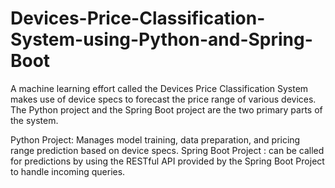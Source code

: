 # Devices-Price-Classification-System-using-Python-and-Spring-Boot

A machine learning effort called the Devices Price Classification System makes use of device specs to forecast the price range of various devices. The Python project and the Spring Boot project are the two primary parts of the system.

Python Project: Manages model training, data preparation, and pricing range prediction based on device specs.
Spring Boot Project : can be called for predictions by using the RESTful API provided by the Spring Boot Project to handle incoming queries.
